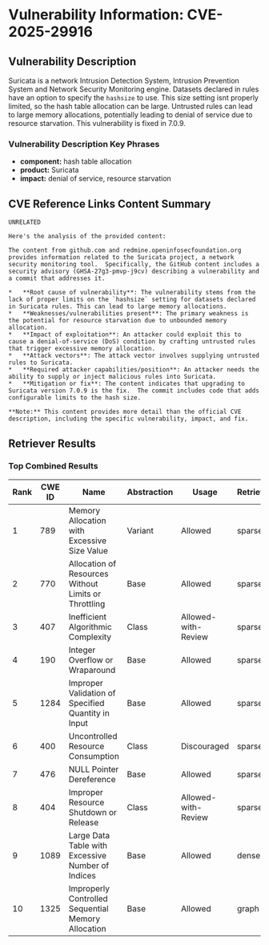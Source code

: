 # Vulnerability Information: CVE-2025-29916

## Vulnerability Description
Suricata is a network Intrusion Detection System, Intrusion Prevention System and Network Security Monitoring engine. Datasets declared in rules have an option to specify the `hashsize` to use. This size setting isnt properly limited, so the hash table allocation can be large. Untrusted rules can lead to large memory allocations, potentially leading to denial of service due to resource starvation. This vulnerability is fixed in 7.0.9.

### Vulnerability Description Key Phrases
- **component:** hash table allocation
- **product:** Suricata
- **impact:** denial of service, resource starvation

## CVE Reference Links Content Summary
```text
UNRELATED
```
```text
Here's the analysis of the provided content:

The content from github.com and redmine.openinfosecfoundation.org provides information related to the Suricata project, a network security monitoring tool.  Specifically, the GitHub content includes a security advisory (GHSA-27g3-pmvp-j9cv) describing a vulnerability and a commit that addresses it.

*   **Root cause of vulnerability**: The vulnerability stems from the lack of proper limits on the `hashsize` setting for datasets declared in Suricata rules. This can lead to large memory allocations.
*   **Weaknesses/vulnerabilities present**: The primary weakness is the potential for resource starvation due to unbounded memory allocation.
*   **Impact of exploitation**: An attacker could exploit this to cause a denial-of-service (DoS) condition by crafting untrusted rules that trigger excessive memory allocation.
*   **Attack vectors**: The attack vector involves supplying untrusted rules to Suricata.
*   **Required attacker capabilities/position**: An attacker needs the ability to supply or inject malicious rules into Suricata.
*   **Mitigation or fix**: The content indicates that upgrading to Suricata version 7.0.9 is the fix.  The commit includes code that adds configurable limits to the hash size.

**Note:** This content provides more detail than the official CVE description, including the specific vulnerability, impact, and fix.
```

## Retriever Results

### Top Combined Results

| Rank | CWE ID | Name | Abstraction | Usage  | Retrievers | Individual Scores |
|------|--------|------|-------------|-------|------------|-------------------|
| 1 | 789 | Memory Allocation with Excessive Size Value | Variant | Allowed | sparse | 0.122 |
| 2 | 770 | Allocation of Resources Without Limits or Throttling | Base | Allowed | sparse | 0.120 |
| 3 | 407 | Inefficient Algorithmic Complexity | Class | Allowed-with-Review | sparse | 0.116 |
| 4 | 190 | Integer Overflow or Wraparound | Base | Allowed | sparse | 0.114 |
| 5 | 1284 | Improper Validation of Specified Quantity in Input | Base | Allowed | sparse | 0.113 |
| 6 | 400 | Uncontrolled Resource Consumption | Class | Discouraged | sparse | 0.112 |
| 7 | 476 | NULL Pointer Dereference | Base | Allowed | sparse | 0.108 |
| 8 | 404 | Improper Resource Shutdown or Release | Class | Allowed-with-Review | sparse | 0.108 |
| 9 | 1089 | Large Data Table with Excessive Number of Indices | Base | Allowed | dense | 0.390 |
| 10 | 1325 | Improperly Controlled Sequential Memory Allocation | Base | Allowed | graph | 0.003 |

